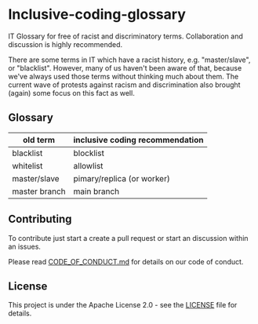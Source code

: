 # Inclusive-coding-glossary
IT Glossary for free of racist and discriminatory terms. Collaboration and discussion is highly recommended.

There are some terms in IT which have a racist history, e.g. "master/slave", or "blacklist". However, many of us haven't been aware of that, because we've always used those terms without thinking much about them. 
The current wave of protests against racism and discrimination also brought (again) some focus on this fact as well.

## Glossary

old term | inclusive coding recommendation
------------ | -------------
blacklist | blocklist
whitelist | allowlist
master/slave | pimary/replica (or worker)
master branch | main branch

## Contributing
To contribute just start a create a pull request or start an discussion within an issues.

Please read [CODE_OF_CONDUCT.md](CODE_OF_CONDUCT.md) for details on our code of conduct. 

## License
This project is under the Apache License 2.0 - see the [LICENSE](LICENSE) file for details.  

